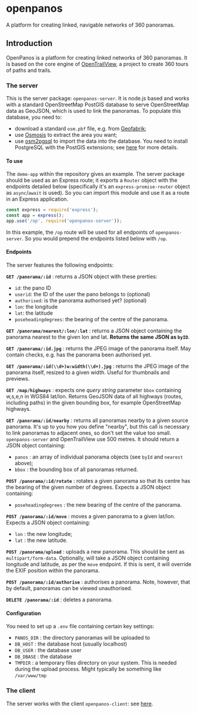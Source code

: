 # openpanos
A platform for creating linked, navigable networks of 360 panoramas.

## Introduction
OpenPanos is a platform for creating linked networks of 360 panoramas. It is based on the core engine of [OpenTrailView](https://opentrailview.org), a project to create 360 tours of paths and trails.

### The server
This is the server package: `openpanos-server`. It is node.js based and works with a standard OpenStreetMap PostGIS database to serve OpenStreetMap data as GeoJSON, which is used to link the panoramas. To populate this database, you need to:
- download a standard `osm.pbf` file, e.g. from [Geofabrik](https://download.geofabrik.de); 
- use [Osmosis](https://wiki.openstreetmap.org/wiki/Osmosis) to extract the area you want; 
- use [osm2pgsql](https://wiki.openstreetmap.org/wiki/Osm2pgsql) to import the data into the database. You need to install PostgreSQL with the PostGIS extensions; see [here](https://wiki.openstreetmap.org/wiki/PostGIS) for more details.

#### To use
The `demo-app` within the repository gives an example. The server package should
be used as an Express route; it exports a `Router` object with the endpoints detailed below (specifically it's an `express-promise-router` object as `async`/`await` is used). So you can import this module and use it as a route in an Express application.
```javascript
const express = require('express');
const app = express();
app.use('/op', require('openpanos-server'));
```
In this example, the `/op` route will be used for all endpoints of `openpanos-server`. So you would prepend the endpoints listed below with `/op`.

#### Endpoints
The server features the following endpoints:

**`GET /panorama/:id`** : returns a JSON object with these prerties:
- `id`: the pano ID
- `userid`: the ID of the user the pano belongs to (optional)
- `authorised`: is the panorama authorised yet? (optional)
- `lon`: the longitude 
- `lat`: the latitude 
- `poseheadingdegrees`: the bearing of the centre of the panorama.

**`GET /panorama/nearest/:lon/:lat`** : returns a JSON object containing the panorama nearest to the given lon and lat. **Returns the same JSON as `byID`**.

**`GET /panorama/:id.jpg`** : returns the JPEG image of the panorama itself. May contain checks, e.g. has the panorama been authorised yet.

**`GET /panorama/:id(\\d+)w:width(\\d+).jpg`** : returns the JPEG image of the panorama itself, resized to a given width. Useful for thumbnails and previews. 

**`GET /map/highways`** : expects one *query string* parameter `bbox` containing w,s,e,n in WGS84 lat/lon. Returns GeoJSON data of all highways (routes, including paths) in the given bounding box, for example OpenStreetMap highways. 

**`GET /panorama/:id/nearby`** : returns all panoramas nearby to a given source panorama. It's up to you how you define "nearby", but this call is necessary to link panoramas to adjacent ones, so don't set the value too small. `openpanos-server` and OpenTrailView use 500 metres. It should return a JSON object containing:
- `panos` : an array of individual panorama objects (see `byId` and `nearest` above);
- `bbox` : the bounding box of all panoramas returned.

**`POST /panorama/:id/rotate`** : rotates a given panorama so that its centre has the bearing of the given number of degrees. Expects a JSON object containing:
- `poseheadingdegrees` : the new bearing of the centre of the panorama.
 
**`POST /panorama/:id/move`** : moves a given panorama to a given lat/lon. Expects a JSON object containing: 
- `lon` : the new longitude;
- `lat` : the new latitude.

**`POST /panorama/upload`** : uploads a new panorama. This should be sent
as `multipart/form-data`. Optionally, will take a JSON object containing longitude and latitude, as per the `move` endpoint. If this is sent, it will override the EXIF position within the panorama.

**`POST /panorama/:id/authorise`** : authorises a panorama. Note, however, that by default, panoramas can be viewed unauthorised.

**`DELETE /panorama/:id`** : deletes a panorama.

#### Configuration
You need to set up a `.env` file containing certain key settings: 
- `PANOS_DIR` : the directory panoramas will be uploaded to
- `DB_HOST` : the database host (usually localhost)
- `DB_USER` : the database user
- `DB_DBASE` : the database
- `TMPDIR` : a temporary files directory on your system. This is needed during the upload process. Might typically be something like `/var/www/tmp`

### The client
The server works with the client `openpanos-client`: see [here](https://www.npmjs.com/package/openpanos-client).


